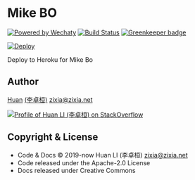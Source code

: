 # Mike BO

[![Powered by Wechaty](https://img.shields.io/badge/Powered%20By-Wechaty-blue.svg)](https://github.com/chatie/wechaty)
[![Build Status](https://travis-ci.com/huan/mike-bo.svg?branch=master)](https://travis-ci.com/huan/mike-bo)
[![Greenkeeper badge](https://badges.greenkeeper.io/huan/mike-bo.svg)](https://greenkeeper.io/)

[![Deploy](https://www.herokucdn.com/deploy/button.svg)](https://heroku.com/deploy)

Deploy to Heroku for Mike Bo

## Author

[Huan](https://github.com/huan) [(李卓桓)](http://linkedin.com/in/zixia) <zixia@zixia.net>

[![Profile of Huan LI (李卓桓) on StackOverflow](https://stackoverflow.com/users/flair/1123955.png)](https://stackoverflow.com/users/1123955/huan)

## Copyright & License

- Code & Docs © 2019-now Huan LI (李卓桓) <zixia@zixia.net>
- Code released under the Apache-2.0 License
- Docs released under Creative Commons
